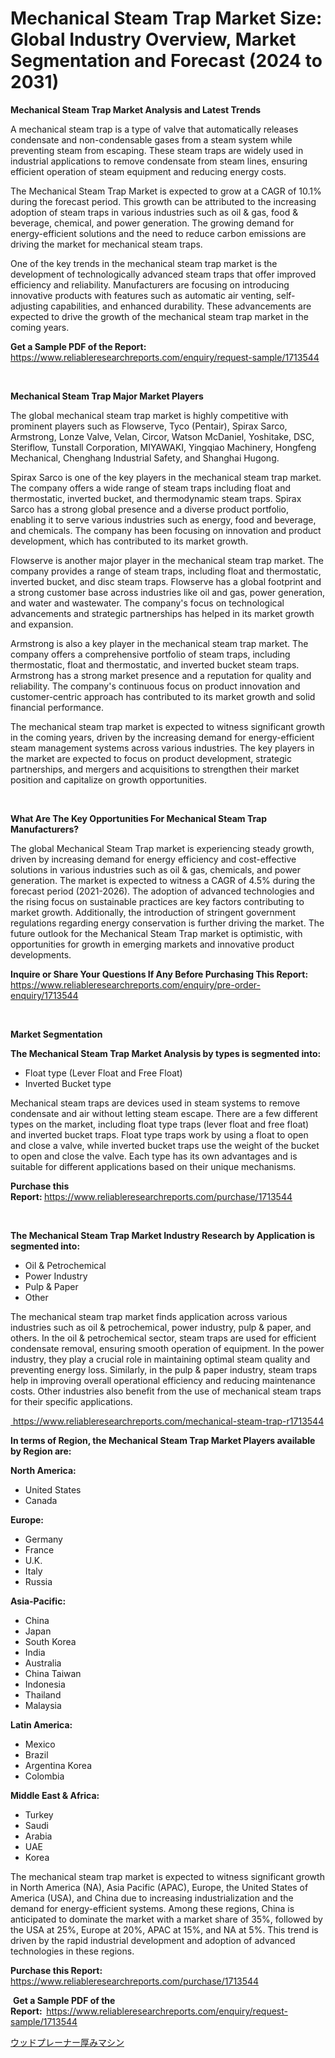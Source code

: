 <p><h1>Mechanical Steam Trap Market Size: Global Industry Overview, Market Segmentation and Forecast (2024 to 2031)</h1></p><p><strong>Mechanical Steam Trap Market Analysis and Latest Trends</strong></p>
<p><p>A mechanical steam trap is a type of valve that automatically releases condensate and non-condensable gases from a steam system while preventing steam from escaping. These steam traps are widely used in industrial applications to remove condensate from steam lines, ensuring efficient operation of steam equipment and reducing energy costs.</p><p>The Mechanical Steam Trap Market is expected to grow at a CAGR of 10.1% during the forecast period. This growth can be attributed to the increasing adoption of steam traps in various industries such as oil & gas, food & beverage, chemical, and power generation. The growing demand for energy-efficient solutions and the need to reduce carbon emissions are driving the market for mechanical steam traps.</p><p>One of the key trends in the mechanical steam trap market is the development of technologically advanced steam traps that offer improved efficiency and reliability. Manufacturers are focusing on introducing innovative products with features such as automatic air venting, self-adjusting capabilities, and enhanced durability. These advancements are expected to drive the growth of the mechanical steam trap market in the coming years.</p></p>
<p><strong>Get a Sample PDF of the Report:&nbsp;</strong> <a href="https://www.reliableresearchreports.com/enquiry/request-sample/1713544">https://www.reliableresearchreports.com/enquiry/request-sample/1713544</a></p>
<p>&nbsp;</p>
<p><strong>Mechanical Steam Trap Major Market Players</strong></p>
<p><p>The global mechanical steam trap market is highly competitive with prominent players such as Flowserve, Tyco (Pentair), Spirax Sarco, Armstrong, Lonze Valve, Velan, Circor, Watson McDaniel, Yoshitake, DSC, Steriflow, Tunstall Corporation, MIYAWAKI, Yingqiao Machinery, Hongfeng Mechanical, Chenghang Industrial Safety, and Shanghai Hugong.</p><p>Spirax Sarco is one of the key players in the mechanical steam trap market. The company offers a wide range of steam traps including float and thermostatic, inverted bucket, and thermodynamic steam traps. Spirax Sarco has a strong global presence and a diverse product portfolio, enabling it to serve various industries such as energy, food and beverage, and chemicals. The company has been focusing on innovation and product development, which has contributed to its market growth.</p><p>Flowserve is another major player in the mechanical steam trap market. The company provides a range of steam traps, including float and thermostatic, inverted bucket, and disc steam traps. Flowserve has a global footprint and a strong customer base across industries like oil and gas, power generation, and water and wastewater. The company's focus on technological advancements and strategic partnerships has helped in its market growth and expansion.</p><p>Armstrong is also a key player in the mechanical steam trap market. The company offers a comprehensive portfolio of steam traps, including thermostatic, float and thermostatic, and inverted bucket steam traps. Armstrong has a strong market presence and a reputation for quality and reliability. The company's continuous focus on product innovation and customer-centric approach has contributed to its market growth and solid financial performance.</p><p>The mechanical steam trap market is expected to witness significant growth in the coming years, driven by the increasing demand for energy-efficient steam management systems across various industries. The key players in the market are expected to focus on product development, strategic partnerships, and mergers and acquisitions to strengthen their market position and capitalize on growth opportunities.</p></p>
<p>&nbsp;</p>
<p><strong>What Are The Key Opportunities For Mechanical Steam Trap Manufacturers?</strong></p>
<p><p>The global Mechanical Steam Trap market is experiencing steady growth, driven by increasing demand for energy efficiency and cost-effective solutions in various industries such as oil & gas, chemicals, and power generation. The market is expected to witness a CAGR of 4.5% during the forecast period (2021-2026). The adoption of advanced technologies and the rising focus on sustainable practices are key factors contributing to market growth. Additionally, the introduction of stringent government regulations regarding energy conservation is further driving the market. The future outlook for the Mechanical Steam Trap market is optimistic, with opportunities for growth in emerging markets and innovative product developments.</p></p>
<p><strong>Inquire or Share Your Questions If Any Before Purchasing This Report:</strong> <a href="https://www.reliableresearchreports.com/enquiry/pre-order-enquiry/1713544">https://www.reliableresearchreports.com/enquiry/pre-order-enquiry/1713544</a></p>
<p>&nbsp;</p>
<p><strong>Market Segmentation</strong></p>
<p><strong>The Mechanical Steam Trap Market Analysis by types is segmented into:</strong></p>
<p><ul><li>Float type (Lever Float and Free Float)</li><li>Inverted Bucket type</li></ul></p>
<p><p>Mechanical steam traps are devices used in steam systems to remove condensate and air without letting steam escape. There are a few different types on the market, including float type traps (lever float and free float) and inverted bucket traps. Float type traps work by using a float to open and close a valve, while inverted bucket traps use the weight of the bucket to open and close the valve. Each type has its own advantages and is suitable for different applications based on their unique mechanisms.</p></p>
<p><strong>Purchase this Report:&nbsp;</strong><a href="https://www.reliableresearchreports.com/purchase/1713544">https://www.reliableresearchreports.com/purchase/1713544</a></p>
<p>&nbsp;</p>
<p><strong>The Mechanical Steam Trap Market Industry Research by Application is segmented into:</strong></p>
<p><ul><li>Oil & Petrochemical</li><li>Power Industry</li><li>Pulp & Paper</li><li>Other</li></ul></p>
<p><p>The mechanical steam trap market finds application across various industries such as oil & petrochemical, power industry, pulp & paper, and others. In the oil & petrochemical sector, steam traps are used for efficient condensate removal, ensuring smooth operation of equipment. In the power industry, they play a crucial role in maintaining optimal steam quality and preventing energy loss. Similarly, in the pulp & paper industry, steam traps help in improving overall operational efficiency and reducing maintenance costs. Other industries also benefit from the use of mechanical steam traps for their specific applications.</p></p>
<p><a href="https://www.reliableresearchreports.com/mechanical-steam-trap-r1713544">&nbsp;https://www.reliableresearchreports.com/mechanical-steam-trap-r1713544</a></p>
<p><strong>In terms of Region, the Mechanical Steam Trap Market Players available by Region are:</strong></p>
<p>
    <p> <strong> North America: </strong>
        <ul>
            <li>United States</li>
            <li>Canada</li>
        </ul>
        </p> 
    <p> <strong> Europe: </strong>
        <ul>
            <li>Germany</li>
            <li>France</li>
            <li>U.K.</li>
            <li>Italy</li>
            <li>Russia</li>
        </ul>
        </p> 
    <p> <strong> Asia-Pacific: </strong>
        <ul>
            <li>China</li>
            <li>Japan</li>
            <li>South Korea</li>
            <li>India</li>
            <li>Australia</li>
            <li>China Taiwan</li>
            <li>Indonesia</li>
            <li>Thailand</li>
            <li>Malaysia</li>
        </ul>
        </p> 
    <p> <strong> Latin America: </strong>
        <ul>
            <li>Mexico</li>
            <li>Brazil</li>
            <li>Argentina Korea</li>
            <li>Colombia</li>
        </ul>
        </p> 
    <p> <strong> Middle East & Africa: </strong>
        <ul>
            <li>Turkey</li>
            <li>Saudi</li>
            <li>Arabia</li>
            <li>UAE</li>
            <li>Korea</li>
        </ul>
    </p>
    </p>
<p><p>The mechanical steam trap market is expected to witness significant growth in North America (NA), Asia Pacific (APAC), Europe, the United States of America (USA), and China due to increasing industrialization and the demand for energy-efficient systems. Among these regions, China is anticipated to dominate the market with a market share of 35%, followed by the USA at 25%, Europe at 20%, APAC at 15%, and NA at 5%. This trend is driven by the rapid industrial development and adoption of advanced technologies in these regions.</p></p>
<p><strong>Purchase this Report: </strong><a href="https://www.reliableresearchreports.com/purchase/1713544">https://www.reliableresearchreports.com/purchase/1713544</a></p>
<p>&nbsp;<strong>Get a Sample PDF of the Report:&nbsp;&nbsp;</strong><a href="https://www.reliableresearchreports.com/enquiry/request-sample/1713544">https://www.reliableresearchreports.com/enquiry/request-sample/1713544</a></p>
<p><strong></strong></p>
<p><p><a href="https://github.com/deonnorth8/Market-Research-Report-List-1/blob/main/5802055113148.md">ウッドプレーナー厚みマシン</a></p></p>